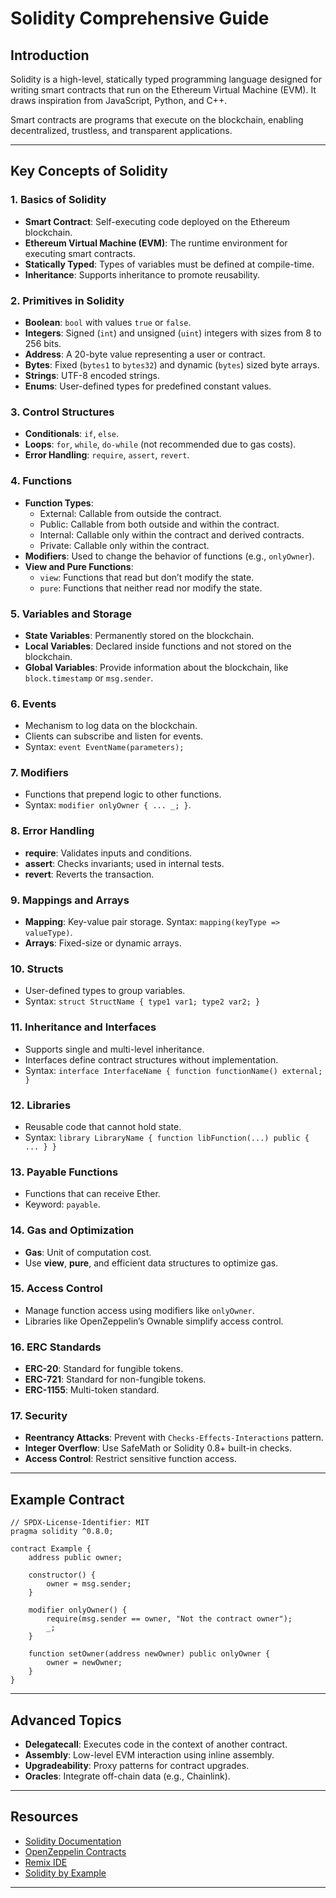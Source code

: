# Solidity Comprehensive Guide

## Introduction
Solidity is a high-level, statically typed programming language designed for writing smart contracts that run on the Ethereum Virtual Machine (EVM). It draws inspiration from JavaScript, Python, and C++.

Smart contracts are programs that execute on the blockchain, enabling decentralized, trustless, and transparent applications.

---

## Key Concepts of Solidity

### 1. **Basics of Solidity**
- **Smart Contract**: Self-executing code deployed on the Ethereum blockchain.
- **Ethereum Virtual Machine (EVM)**: The runtime environment for executing smart contracts.
- **Statically Typed**: Types of variables must be defined at compile-time.
- **Inheritance**: Supports inheritance to promote reusability.

### 2. **Primitives in Solidity**
- **Boolean**: `bool` with values `true` or `false`.
- **Integers**: Signed (`int`) and unsigned (`uint`) integers with sizes from 8 to 256 bits.
- **Address**: A 20-byte value representing a user or contract.
- **Bytes**: Fixed (`bytes1` to `bytes32`) and dynamic (`bytes`) sized byte arrays.
- **Strings**: UTF-8 encoded strings.
- **Enums**: User-defined types for predefined constant values.

### 3. **Control Structures**
- **Conditionals**: `if`, `else`.
- **Loops**: `for`, `while`, `do-while` (not recommended due to gas costs).
- **Error Handling**: `require`, `assert`, `revert`.

### 4. **Functions**
- **Function Types**:
  - External: Callable from outside the contract.
  - Public: Callable from both outside and within the contract.
  - Internal: Callable only within the contract and derived contracts.
  - Private: Callable only within the contract.
- **Modifiers**: Used to change the behavior of functions (e.g., `onlyOwner`).
- **View and Pure Functions**:
  - `view`: Functions that read but don’t modify the state.
  - `pure`: Functions that neither read nor modify the state.

### 5. **Variables and Storage**
- **State Variables**: Permanently stored on the blockchain.
- **Local Variables**: Declared inside functions and not stored on the blockchain.
- **Global Variables**: Provide information about the blockchain, like `block.timestamp` or `msg.sender`.

### 6. **Events**
- Mechanism to log data on the blockchain.
- Clients can subscribe and listen for events.
- Syntax: `event EventName(parameters);`

### 7. **Modifiers**
- Functions that prepend logic to other functions.
- Syntax: `modifier onlyOwner { ... _; }`.

### 8. **Error Handling**
- **require**: Validates inputs and conditions.
- **assert**: Checks invariants; used in internal tests.
- **revert**: Reverts the transaction.

### 9. **Mappings and Arrays**
- **Mapping**: Key-value pair storage. Syntax: `mapping(keyType => valueType)`.
- **Arrays**: Fixed-size or dynamic arrays.

### 10. **Structs**
- User-defined types to group variables.
- Syntax: `struct StructName { type1 var1; type2 var2; }`

### 11. **Inheritance and Interfaces**
- Supports single and multi-level inheritance.
- Interfaces define contract structures without implementation.
- Syntax: `interface InterfaceName { function functionName() external; }`

### 12. **Libraries**
- Reusable code that cannot hold state.
- Syntax: `library LibraryName { function libFunction(...) public { ... } }`

### 13. **Payable Functions**
- Functions that can receive Ether.
- Keyword: `payable`.

### 14. **Gas and Optimization**
- **Gas**: Unit of computation cost.
- Use **view**, **pure**, and efficient data structures to optimize gas.

### 15. **Access Control**
- Manage function access using modifiers like `onlyOwner`.
- Libraries like OpenZeppelin’s Ownable simplify access control.

### 16. **ERC Standards**
- **ERC-20**: Standard for fungible tokens.
- **ERC-721**: Standard for non-fungible tokens.
- **ERC-1155**: Multi-token standard.

### 17. **Security**
- **Reentrancy Attacks**: Prevent with `Checks-Effects-Interactions` pattern.
- **Integer Overflow**: Use SafeMath or Solidity 0.8+ built-in checks.
- **Access Control**: Restrict sensitive function access.

---

## Example Contract
```solidity
// SPDX-License-Identifier: MIT
pragma solidity ^0.8.0;

contract Example {
    address public owner;

    constructor() {
        owner = msg.sender;
    }

    modifier onlyOwner() {
        require(msg.sender == owner, "Not the contract owner");
        _;
    }

    function setOwner(address newOwner) public onlyOwner {
        owner = newOwner;
    }
}
```

---

## Advanced Topics
- **Delegatecall**: Executes code in the context of another contract.
- **Assembly**: Low-level EVM interaction using inline assembly.
- **Upgradeability**: Proxy patterns for contract upgrades.
- **Oracles**: Integrate off-chain data (e.g., Chainlink).

---

## Resources
- [Solidity Documentation](https://docs.soliditylang.org/)
- [OpenZeppelin Contracts](https://openzeppelin.com/contracts/)
- [Remix IDE](https://remix.ethereum.org/)
- [Solidity by Example](https://solidity-by-example.org/)

---


